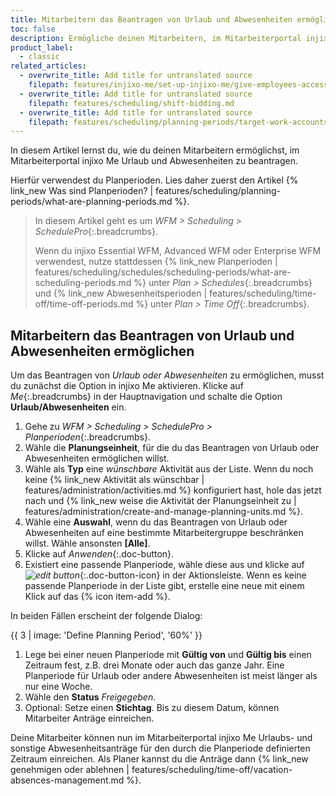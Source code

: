 ```yaml
---
title: Mitarbeitern das Beantragen von Urlaub und Abwesenheiten ermöglichen
toc: false
description: Ermögliche deinen Mitarbeitern, im Mitarbeiterportal injixo Me Urlaub und Abwesenheiten zu beantragen.
product_label:
  - classic
related_articles:
  - overwrite_title: Add title for untranslated source
    filepath: features/injixo-me/set-up-injixo-me/give-employees-access-to-injixo-me.md
  - overwrite_title: Add title for untranslated source
    filepath: features/scheduling/shift-bidding.md
  - overwrite_title: Add title for untranslated source
    filepath: features/scheduling/planning-periods/target-work-accounts.md
---
```


In diesem Artikel lernst du, wie du deinen Mitarbeitern ermöglichst, im Mitarbeiterportal injixo Me Urlaub und Abwesenheiten zu beantragen.

Hierfür verwendest du Planperioden. Lies daher zuerst den Artikel {% link_new Was sind Planperioden? | features/scheduling/planning-periods/what-are-planning-periods.md %}.

> In diesem Artikel geht es um _WFM > Scheduling > SchedulePro_{:.breadcrumbs}.
>
> Wenn du injixo Essential WFM, Advanced WFM oder Enterprise WFM verwendest, nutze stattdessen {% link_new Planperioden | features/scheduling/schedules/scheduling-periods/what-are-scheduling-periods.md %} unter _Plan > Schedules_{:.breadcrumbs} und {% link_new Abwesenheitsperioden | features/scheduling/time-off/time-off-periods.md %} unter _Plan > Time Off_{:.breadcrumbs}.

## Mitarbeitern das Beantragen von Urlaub und Abwesenheiten ermöglichen

Um das Beantragen von _Urlaub oder Abwesenheiten_ zu ermöglichen, musst du zunächst die Option in injixo Me aktivieren. Klicke auf _Me_{:.breadcrumbs} in der Hauptnavigation und schalte die Option **Urlaub/Abwesenheiten** ein.

1. Gehe zu _WFM > Scheduling > SchedulePro > Planperioden_{:.breadcrumbs}.
2. Wähle die **Planungseinheit**, für die du das Beantragen von Urlaub oder Abwesenheiten ermöglichen willst.
3. Wähle als **Typ** eine _wünschbare_ Aktivität aus der Liste. Wenn du noch keine {% link_new Aktivität als wünschbar | features/administration/activities.md %} konfiguriert hast, hole das jetzt nach und {% link_new weise die Aktivität der Planungseinheit zu | features/administration/create-and-manage-planning-units.md %}.
4. Wähle eine **Auswahl**, wenn du das Beantragen von Urlaub oder Abwesenheiten auf eine bestimmte Mitarbeitergruppe beschränken willst. Wähle ansonsten **[Alle]**.
5. Klicke auf _Anwenden_{:.doc-button}.
6. Existiert eine passende Planperiode, wähle diese aus und klicke auf _![edit button](/assets/img/common/item-edit.gif)_{:.doc-button-icon} in der Aktionsleiste. Wenn es keine passende Planperiode in der Liste gibt, erstelle eine neue mit einem Klick auf das {% icon item-add %}.

In beiden Fällen erscheint der folgende Dialog:

{{ 3 | image: 'Define Planning Period', '60%' }}

1. Lege bei einer neuen Planperiode mit **Gültig von** und **Gültig bis** einen Zeitraum fest, z.B. drei Monate oder auch das ganze Jahr. Eine Planperiode für Urlaub oder andere Abwesenheiten ist meist länger als nur eine Woche.
2. Wähle den **Status** _Freigegeben_.
3. Optional: Setze einen **Stichtag**. Bis zu diesem Datum, können Mitarbeiter Anträge einreichen.

Deine Mitarbeiter können nun im Mitarbeiterportal injixo Me Urlaubs- und sonstige Abwesenheitsanträge für den durch die Planperiode definierten Zeitraum einreichen. Als Planer kannst du die Anträge dann {% link_new genehmigen oder ablehnen | features/scheduling/time-off/vacation-absences-management.md %}.
